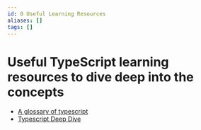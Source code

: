```yaml
---
id: 0 Useful Learning Resources
aliases: []
tags: []
---
```


# Useful TypeScript learning resources to dive deep into the concepts

- [A glossary of typescript](https://github.com/ruizb/glossary-typescript)
- [Typescript Deep Dive](https://basarat.gitbook.io/typescript)
